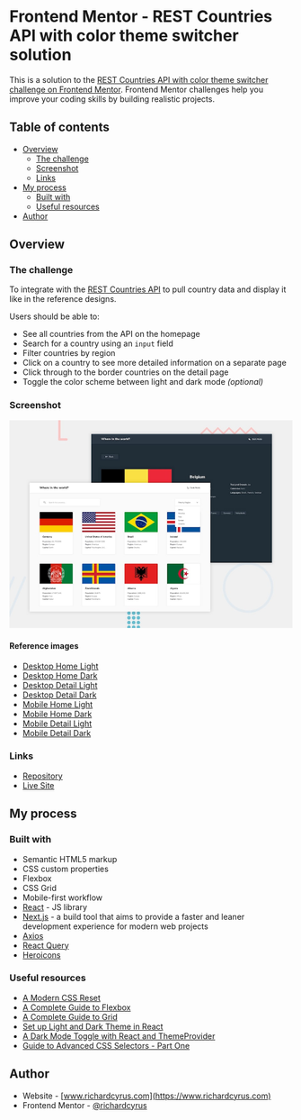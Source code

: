 # Frontend Mentor - REST Countries API with color theme switcher solution

This is a solution to the [REST Countries API with color theme switcher challenge on Frontend Mentor](https://www.frontendmentor.io/challenges/rest-countries-api-with-color-theme-switcher-5cacc469fec04111f7b848ca). Frontend Mentor challenges help you improve your coding skills by building realistic projects.

## Table of contents

- [Overview](#overview)
  - [The challenge](#the-challenge)
  - [Screenshot](#screenshot)
  - [Links](#links)
- [My process](#my-process)
  - [Built with](#built-with)
  - [Useful resources](#useful-resources)
- [Author](#author)

## Overview

### The challenge

To integrate with the [REST Countries API](https://restcountries.eu) to pull country data and display it like in the reference designs.

Users should be able to:

- See all countries from the API on the homepage
- Search for a country using an `input` field
- Filter countries by region
- Click on a country to see more detailed information on a separate page
- Click through to the border countries on the detail page
- Toggle the color scheme between light and dark mode _(optional)_

### Screenshot

![Reference preview](./design/reference/desktop-preview.jpg)

#### Reference images

- [Desktop Home Light](./design/reference/desktop-design-home-light.jpg)
- [Desktop Home Dark](./design/reference/desktop-design-home-dark.jpg)
- [Desktop Detail Light](./design/reference/desktop-design-detail-light.jpg)
- [Desktop Detail Dark](./design/reference/desktop-design-detail-dark.jpg)
- [Mobile Home Light](./design/reference/mobile-design-home-light.jpg)
- [Mobile Home Dark](./design/reference/mobile-design-home-dark.jpg)
- [Mobile Detail Light](./design/reference/mobile-design-detail-light.jpg)
- [Mobile Detail Dark](./design/reference/mobile-design-detail-dark.jpg)

### Links

- [Repository](https://github.com/richardcyrus/fm-rest-countries-api-app)
- [Live Site](https://fm-rest-countries-api-app.vercel.app/)

## My process

### Built with

- Semantic HTML5 markup
- CSS custom properties
- Flexbox
- CSS Grid
- Mobile-first workflow
- [React](https://reactjs.org/) - JS library
- [Next.js](https://vitejs.dev/) - a build tool that aims to provide a faster and leaner development experience for modern web projects
- [Axios](https://axios-http.com/)
- [React Query](https://react-query.tanstack.com/)
- [Heroicons](https://heroicons.com)

### Useful resources

- [A Modern CSS Reset](https://piccalil.li/blog/a-modern-css-reset/)
- [A Complete Guide to Flexbox](https://css-tricks.com/snippets/css/a-guide-to-flexbox/)
- [A Complete Guide to Grid](https://css-tricks.com/snippets/css/complete-guide-grid/)
- [Set up Light and Dark Theme in React](https://milddev.com/react/set-up-light-and-dark-theme-in-react/)
- [A Dark Mode Toggle with React and ThemeProvider](https://css-tricks.com/a-dark-mode-toggle-with-react-and-themeprovider/)
- [Guide to Advanced CSS Selectors - Part One](https://moderncss.dev/guide-to-advanced-css-selectors-part-one/#attribute-selector)

## Author

- Website - [www.richardcyrus.com](https://www.richardcyrus.com)
- Frontend Mentor - [@richardcyrus](https://www.frontendmentor.io/profile/richardcyrus)
